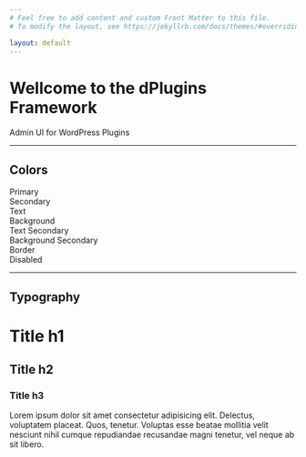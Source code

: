 ```yaml
---
# Feel free to add content and custom Front Matter to this file.
# To modify the layout, see https://jekyllrb.com/docs/themes/#overriding-theme-defaults

layout: default
---
```


# Wellcome to the dPlugins Framework
Admin UI for WordPress Plugins

***

## Colors



<div class="colors">
  <div class="color-wrap">
    <div class="colorbox pri"></div>
    Primary
  </div>
  
  <div class="color-wrap">
    <div class="colorbox sec"></div>
    Secondary
  </div>

  <div class="color-wrap">
    <div class="colorbox text"></div>
    Text
  </div>
  
  <div class="color-wrap">
    <div class="colorbox bg"></div>
    Background
  </div>
  
  <div class="color-wrap">
    <div class="colorbox text_sec"></div>
    Text Secondary
  </div>
  
  <div class="color-wrap">
    <div class="colorbox bg_sec"></div>
    Background Secondary
  </div>
  
  <div class="color-wrap">
    <div class="colorbox border"></div>
    Border
  </div>

  <div class="color-wrap">
    <div class="colorbox disabled"></div>
    Disabled
  </div>
</div>

***

## Typography



# Title h1
## Title h2
### Title h3

Lorem ipsum dolor sit amet consectetur adipisicing elit. Delectus, voluptatem placeat. Quos, tenetur. Voluptas esse beatae mollitia velit nesciunt nihil cumque repudiandae recusandae magni tenetur, vel neque ab sit libero.

